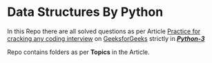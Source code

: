 # Data Structures By Python
In this Repo there are all solved questions as per Article [Practice for cracking any coding interview](https://www.geeksforgeeks.org/practice-for-cracking-any-coding-interview/?ref=lbp) on [GeeksforGeeks](https://www.geeksforgeeks.org/) strictly in [***Python-3***](https://www.python.org/)

Repo contains folders as per **Topics** in the Article.
